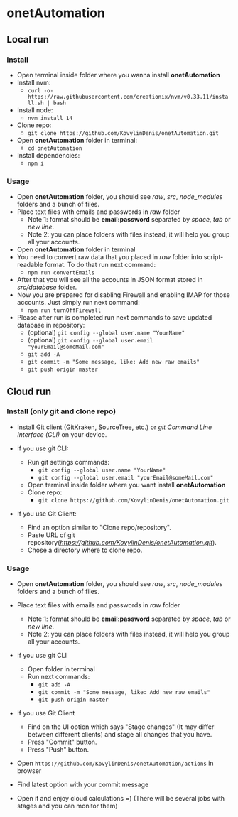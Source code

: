 # onetAutomation

## Local run

### Install

- Open terminal inside folder where you wanna install **onetAutomation**
- Install nvm:
  - `curl -o- https://raw.githubusercontent.com/creationix/nvm/v0.33.11/install.sh | bash`
- Install node:
  - `nvm install 14`
- Clone repo:
  - `git clone https://github.com/KovylinDenis/onetAutomation.git`
- Open **onetAutomation** folder in terminal:
  - `cd onetAutomation`
- Install dependencies:
  - `npm i`

### Usage

- Open **onetAutomation** folder, you should see _raw_, _src_, _node_modules_ folders and a bunch of files.
- Place text files with emails and passwords in _raw_ folder
  - Note 1: format should be **email:password** separated by _space_, _tab_ or _new line_.
  - Note 2: you can place folders with files instead, it will help you group all your accounts.
- Open **onetAutomation** folder in terminal
- You need to convert raw data that you placed in _raw_ folder into script-readable format. To do that run next command:
  - `npm run convertEmails`
- After that you will see all the accounts in JSON format stored in _src/database_ folder.
- Now you are prepared for disabling Firewall and enabling IMAP for those accounts. Just simply run next command:
  - `npm run turnOffFirewall`
- Please after run is completed run next commands to save updated database in repository:
  - (optional) `git config --global user.name "YourName"`
  - (optional) `git config --global user.email "yourEmail@someMail.com"`
  - `git add -A`
  - `git commit -m "Some message, like: Add new raw emails"`
  - `git push origin master`

## Cloud run

### Install (only git and clone repo)

- Install Git client (GitKraken, SourceTree, etc.) or _git Command Line Interface (CLI)_ on your device.
- If you use git CLI:

  - Run git settings commands:
    - `git config --global user.name "YourName"`
    - `git config --global user.email "yourEmail@someMail.com"`
  - Open terminal inside folder where you want install **onetAutomation**
  - Clone repo:
    - `git clone https://github.com/KovylinDenis/onetAutomation.git`

- If you use Git Client:
  - Find an option similar to "Clone repo/repository".
  - Paste URL of git repository(_https://github.com/KovylinDenis/onetAutomation.git_).
  - Chose a directory where to clone repo.

### Usage

- Open **onetAutomation** folder, you should see _raw_, _src_, _node_modules_ folders and a bunch of files.
- Place text files with emails and passwords in _raw_ folder

  - Note 1: format should be **email:password** separated by _space_, _tab_ or _new line_.
  - Note 2: you can place folders with files instead, it will help you group all your accounts.

- If you use git CLI

  - Open folder in terminal
  - Run next commands:
    - `git add -A`
    - `git commit -m "Some message, like: Add new raw emails"`
    - `git push origin master`

- If you use Git Client

  - Find on the UI option which says "Stage changes" (It may differ between different clients) and stage all changes that you have.
  - Press "Commit" button.
  - Press "Push" button.

- Open `https://github.com/KovylinDenis/onetAutomation/actions` in browser
- Find latest option with your commit message
- Open it and enjoy cloud calculations =) (There will be several jobs with stages and you can monitor them)

